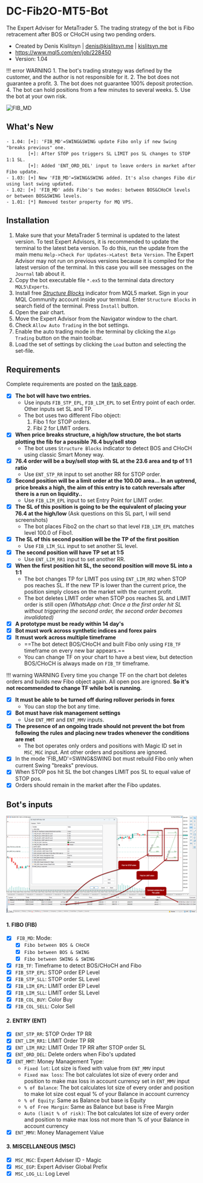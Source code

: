 # DC-Fib2O-MT5-Bot
The Expert Adviser for MetaTrader 5. The trading strategy of the bot is Fibo retracement after BOS or CHoCH using two pending orders.

* Created by Denis Kislitsyn | denis@kislitsyn.me | [kislitsyn.me](https://kislitsyn.me)
* https://www.mql5.com/en/job/228450
* Version: 1.04

!!! error WARNING
    1. The bot's trading strategy was defined by the customer, and the author is not responsible for it.
    2. The bot does not guarantee a profit.
    3. The bot does not guarantee 100% deposit protection.
    4. The bot can hold positions from a few minutes to several weeks.
    5. Use the bot at your own risk.

![FIB_MD](img/UM002.%20FIB_MD.gif)

## What's New

```
- 1.04: [+]: 'FIB_MD'=SWING&SWING update Fibo only if new Swing "breaks previous" one.
        [+]: After STOP pos triggers SL LIMIT pos SL changes to STOP 1:1 SL.
        [+]: Added 'ENT_ORD_DEL' input to leave orders in market after Fibo update.
- 1.03: [+] New 'FIB_MD'=SWING&SWING added. It's also changes Fibo dir using last swing updated.
- 1.02: [+] 'FIB_MD' adds Fibo's two modes: between BOS&CHoCH levels or between BOS&SWING levels.
- 1.01: [*] Removed tester property for MQ VPS.
```

## Installation
1. Make sure that your MetaTrader 5 terminal is updated to the latest version. To test Expert Advisors, it is recommended to update the terminal to the latest beta version. To do this, run the update from the main menu `Help->Check For Updates->Latest Beta Version`. The Expert Advisor may not run on previous versions because it is compiled for the latest version of the terminal. In this case you will see messages on the `Journal` tab about it.
2. Copy the bot executable file `*.ex5` to the terminal data directory `MQL5\Experts`.
4. Install free [*Structure Blocks*](https://www.mql5.com/en/market/product/115943?source=External) indicator from MQL5 market. Sign in your MQL Community account inside your terminal. Enter `Structure Blocks` in search field of the terminal. Press `Install` button.
5. Open the pair chart.
6. Move the Expert Advisor from the Navigator window to the chart.
7. Check `Allow Auto Trading` in the bot settings.
8. Enable the auto trading mode in the terminal by clicking the `Algo Trading` button on the main toolbar.
9. Load the set of settings by clicking the `Load` button and selecting the set-file.

## Requirements

Complete requirements are posted on the [task page](https://www.mql5.com/en/job/228450).

- [x] **The bot will have two entries.** 
    - Use inputs `FIB_STP_EPL`, `FIB_LIM_EPL` to set Entry point of each order. Other inputs set SL and TP.
    - The bot uses two different Fibo object:
        1. Fibo 1 for STOP orders.
        2. Fibi 2 for LIMIT orders.
- [x] **When price breaks structure, a high/low structure, the bot starts plotting the fib for a possible 76.4 buy/sell stop**
    - The bot uses `Structure Blocks` indicator to detect BOS and CHoCH using classic Smart Money way.
- [x] **76.4 order will be a buy/sell stop with SL at the 23.6 area and tp of 1:1 ratio**
    - Use `ENT_STP_RR` input to set another RR for STOP order.
- [x] **Second position will be a  limit order at the 100.00 area... In an uptrend, price breaks a high, the aim of this entry is to catch reversals after there is a run on liquidity..**
    - Use `FIB_LIM_EPL` input to set Entry Point for LIMIT order.
- [x] **The SL of this position is  going to be the equivalent of placing your 76.4 at the high/low** (Ask questions on this SL part, I will send screenshots)
    - The bot places Fibo2 on the chart so that level `FIB_LIM_EPL` matches level 100.0 of Fibo1.
- [x] **The SL of this second position will be the TP of the first position**
    - Use `FIB_LIM_SLL` input to set another SL level.
- [x] **The second position will have TP set at 1:5**
    - Use `ENT_LIM_RR1` input to set another RR.
- [x] **When the first position hit SL, the second position will move SL into a 1:1**
    - The bot changes TP for LIMIT pos using `ENT_LIM_RR2` when STOP pos reaches SL. If the new TP is lower than the current price, the position simply closes on the market with the current profit.
    - The bot deletes LIMIT order when STOP pos reaches SL and LIMIT order is still open *(WhatsApp chat: Once a the first order hit SL without triggering the second order, the second order becomes invalidated)*
- [x] **A prototype must be ready within 14 day's**
- [x] **Bot must work across synthetic indices and forex pairs**
- [x] **It must work across multiple timeframe**
    - ==The bot detect BOS/CHoCH and built Fibo only using `FIB_TF` timeframe on every new bar appears.==
    - You can change TF on your chart to have a best view, but detection BOS/CHoCH is always made on `FIB_TF` timeframe. 

!!! warning WARNING
    Every time you change TF on the chart bot deletes orders and builds new Fibo object again. All open pos are ignored.
    **So it's not recommended to change TF while bot is running.**
    
- [x] **It must be able to be turned off during rollover periods in forex**
    - You can stop the bot any time.
- [x] **Bot must have risk management settings**
    - Use `ENT_MMT` and `ENT_MMV` inputs.
- [x] **The presence of an ongoing trade should not prevent the bot from following the rules and placing new trades whenever the conditions are met**
    -    The bot operates only orders and positions with Magic ID set in `MSC_MGC` input. Ant other orders and positions are ignored.
- [x] In the mode 'FIB_MD'=SWING&SWING bot must rebuild Fibo only when current Swing "breaks" previous.
- [x] When STOP pos hit SL the bot changes LIMIT pos SL to equal value of STOP pos.
- [x] Orders should remain in the market after the Fibo updates.

## Bot's inputs

![Layout](img/UM001.%20Layout.png)

#### 1. FIBO (FIB)
- [x] <a name="FIB_MD"></a> `FIB_MD`: Mode:
    - [x] `Fibo between BOS & CHoCH`
    - [x] `Fibo between BOS & SWING`
    - [x] `Fibo between SWING & SWING`
- [x] `FIB_TF`: Timeframe to detect BOS/CHoCH and Fibo
- [x] `FIB_STP_EPL`: STOP order EP Level
- [x] `FIB_STP_SLL`: STOP order SL Level
- [x] `FIB_LIM_EPL`: LIMIT order EP Level
- [x] `FIB_LIM_SLL`: LIMIT order SL Level
- [x] `FIB_COL_BUY`: Color Buy
- [x] `FIB_COL_SELL`: Color Sell

#### 2. ENTRY (ENT)
- [x] `ENT_STP_RR`: STOP Order TP RR
- [x] `ENT_LIM_RR1`: LIMIT Order TP RR
- [x] `ENT_LIM_RR2`: LIMIT Order TP RR after STOP order SL
- [x] `ENT_ORD_DEL`: Delete orders when Fibo's updated 
- [x] `ENT_MMT`: Money Management Type:
    - `Fixed lot`: Lot size is fixed with value from `ENT_MMV` input
    - `Fixed max loss`: The bot calculates lot size of every order and position to make max loss in account currency set in `ENT_MMV` input
    - `% of Balance`: The bot calculates lot size of every order and position to make lot size cost equal % of your Balance in account currency
    - `% of Equity`: Same as Balance but base is Equity
    - `% of Free Margin`: Same as Balance but base is Free Margin
    - `Auto (limit % of risk)`: The bot calculates lot size of every order and position to make max loss not more than % of your Balance in account currency
- [x] `ENT_MMV`: Money Management Value

#### 3. MISCELLANEOUS (MSC)
- [x] `MSC_MGC`: Expert Adviser ID - Magic
- [x] `MSC_EGP`: Expert Adviser Global Prefix
- [x] `MSC_LOG_LL`: Log Level